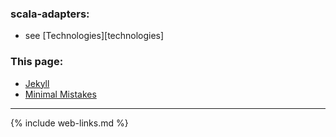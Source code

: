 ### scala-adapters:

- see [Technologies][technologies]

### This page:

- [Jekyll](https://jekyllrb.com/)
- [Minimal Mistakes](https://mmistakes.github.io/minimal-mistakes/about/)

---
{% include web-links.md %}
